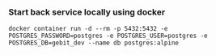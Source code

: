 ### Start back service locally using docker


```
docker container run -d --rm -p 5432:5432 -e POSTGRES_PASSWORD=postgres -e POSTGRES_USER=postgres -e POSTGRES_DB=gebit_dev --name db postgres:alpine
```